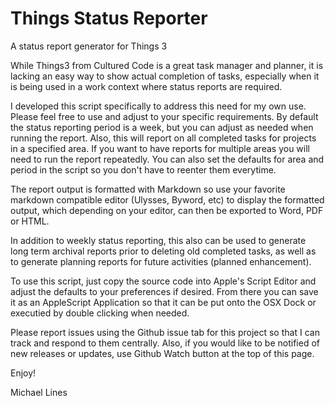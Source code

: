 # Things Status Reporter
A status report generator for Things 3

While Things3 from Cultured Code is a great task manager and planner, it is lacking an easy way to show actual completion of tasks, especially when it is being used in a work context where status reports are required.

I developed this script specifically to address this need for my own use. Please feel free to use and adjust to your specific requirements. By default the status reporting period is a week, but you can adjust as needed when running the report. Also, this will report on all completed tasks for projects in a specified area. If you want to have reports for multiple areas you will need to run the report repeatedly. You can also set the defaults for area and period in the script so you don't have to reenter them everytime. 

The report output is formatted with Markdown so use your favorite markdown compatible editor (Ulysses, Byword, etc) to display the formatted output, which depending on your editor, can then be exported to Word, PDF or HTML. 

In addition to weekly status reporting, this also can be used to generate long term archival reports prior to deleting old completed tasks, as well as to generate planning reports for future activities (planned enhancement). 

To use this script, just copy the source code into Apple's Script Editor and adjust the defaults to your preferences if desired. From there you can save it as an AppleScript Application so that it can be put onto the OSX Dock or executied by double clicking when needed. 

Please report issues using the Github issue tab for this project so that I can track and respond to them centrally. Also, if you would like to be notified of new releases or updates, use Github Watch button at the top of this page. 

Enjoy!

Michael Lines

